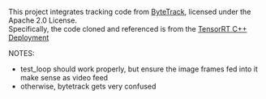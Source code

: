 
This project integrates tracking code from [ByteTrack](https://github.com/FoundationVision/ByteTrack.git), licensed under the Apache 2.0 License. \
Specifically, the code cloned and referenced is from the [TensorRT C++ Deployment](https://github.com/FoundationVision/ByteTrack/tree/main/deploy/TensorRT/cpp)

NOTES:
 - test_loop should work properly, but ensure the image frames fed into it make sense as video feed
  - otherwise, bytetrack gets very confused
